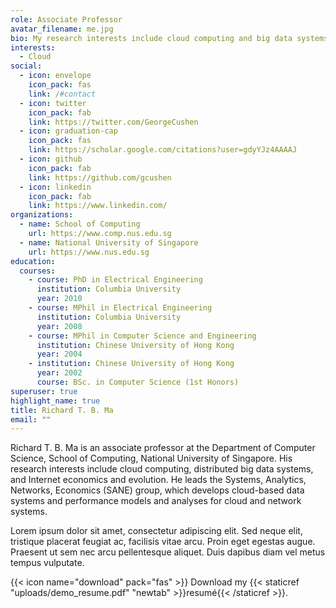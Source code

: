 ```yaml
---
role: Associate Professor
avatar_filename: me.jpg
bio: My research interests include cloud computing and big data systems.
interests:
  - Cloud
social:
  - icon: envelope
    icon_pack: fas
    link: /#contact
  - icon: twitter
    icon_pack: fab
    link: https://twitter.com/GeorgeCushen
  - icon: graduation-cap
    icon_pack: fas
    link: https://scholar.google.com/citations?user=gdyYJz4AAAAJ
  - icon: github
    icon_pack: fab
    link: https://github.com/gcushen
  - icon: linkedin
    icon_pack: fab
    link: https://www.linkedin.com/
organizations:
  - name: School of Computing
    url: https://www.comp.nus.edu.sg
  - name: National University of Singapore
    url: https://www.nus.edu.sg
education:
  courses:
    - course: PhD in Electrical Engineering
      institution: Columbia University
      year: 2010
    - course: MPhil in Electrical Engineering
      institution: Columbia University
      year: 2008
    - course: MPhil in Computer Science and Engineering
      institution: Chinese University of Hong Kong
      year: 2004
    - institution: Chinese University of Hong Kong
      year: 2002
      course: BSc. in Computer Science (1st Honors)
superuser: true
highlight_name: true
title: Richard T. B. Ma
email: ""
---
```

Richard T. B. Ma is an associate professor at the Department of Computer Science, School of Computing, National University of Singapore. His research interests include cloud computing, distributed big data systems, and Internet economics and evolution. He leads the Systems, Analytics, Networks, Economics (SANE) group, which develops cloud-based data systems and performance models and analyses for cloud and network systems.



Lorem ipsum dolor sit amet, consectetur adipiscing elit. Sed neque elit, tristique placerat feugiat ac, facilisis vitae arcu. Proin eget egestas augue. Praesent ut sem nec arcu pellentesque aliquet. Duis dapibus diam vel metus tempus vulputate.

{{< icon name="download" pack="fas" >}} Download my {{< staticref "uploads/demo_resume.pdf" "newtab" >}}resumé{{< /staticref >}}.